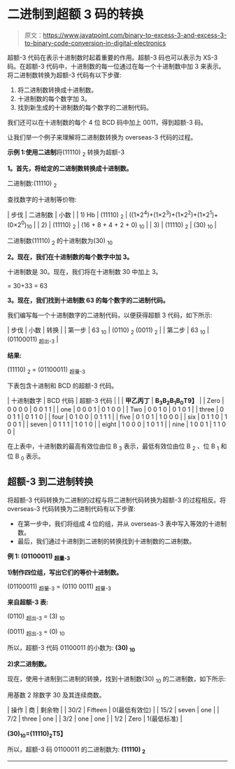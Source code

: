 # 二进制到超额 3 码的转换

> 原文：<https://www.javatpoint.com/binary-to-excess-3-and-excess-3-to-binary-code-conversion-in-digital-electronics>

超额-3 代码在表示十进制数时起着重要的作用。超额-3 码也可以表示为 XS-3 码。在超额-3 代码中，十进制数的每一位通过在每一个十进制数中加 3 来表示。将二进制数转换为超额-3 代码有以下步骤:

1.  将二进制数转换成十进制数。
2.  十进制数的每个数字加 3。
3.  找到新生成的十进制数的每个数字的二进制代码。

我们还可以在十进制数的每个 4 位 BCD 码中加上 0011，得到超额-3 码。

让我们举一个例子来理解将二进制数转换为 overseas-3 代码的过程。

**示例 1:使用二进制**将(11110) <sub>2</sub> 转换为超额-3

**1。首先，将给定的二进制数转换成十进制数。**

二进制数:(11110) <sub>2</sub>

查找数字的十进制等价物:

| 步伐 | 二进制数 | 小数 |
| 1) Hb | (11110) <sub>2</sub> | ((1×2<sup>4</sup>)+(1×2<sup>3</sup>)+(1×2<sup>2</sup>)+(1×2<sup>1</sup>)+(0×2<sup>0</sup>)<sub>10</sub> |
| 2) | (11110) <sub>2</sub> | (16 + 8 + 4 + 2 + 0) <sub>10</sub> |
| 3) | (11110) <sub>2</sub> | (30) <sub>10</sub> |

二进制数(11110) <sub>2</sub> 的十进制数为(30) <sub>10</sub>

**2。现在，我们在十进制数的每个数字中加 3。**

十进制数是 30。现在，我们将在十进制数 30 中加上 3。

= 30+33
= 63

**3。现在，我们找到十进制数 63 的每个数字的二进制代码。**

我们编写每一个十进制数字的二进制代码，以便获得超额 3 代码，如下所示:

| 步伐 | 小数 | 转换 |
| 第一步 | 63 <sub>10</sub> | (0110) <sub>2</sub> (0011) <sub>2</sub> |
| 第二步 | 63 <sub>10</sub> | (01100011) <sub>超出-3</sub> |

**结果:**

(11110) <sub>2</sub> = (01100011) <sub>超量-3</sub>

下表包含十进制和 BCD 的超额-3 代码。

| 十进制数字 | BCD 代码 | 超额-3 代码 |
|  | **甲乙丙丁** | **B<sub>3</sub>B<sub>2</sub>B<sub>1</sub>B<sub>0</sub>T9】** |
| Zero | 0 0 0 0 | 0 0 1 1 |
| one | 0 0 0 1 | 0 1 0 0 |
| Two | 0 0 1 0 | 0 1 0 1 |
| three | 0 0 1 1 | 0 1 1 0 |
| four | 0 1 0 0 | 0 1 1 1 |
| five | 0 1 0 1 | 1 0 0 0 |
| six | 0 1 1 0 | 1 0 0 1 |
| seven | 0 1 1 1 | 1 0 1 0 |
| eight | 1 0 0 0 | 1 0 1 1 |
| nine | 1 0 0 1 | 1 1 0 0 |

在上表中，十进制数的最高有效位由位 B <sub>3</sub> 表示，最低有效位由位 B <sub>2</sub> 、位 B <sub>1</sub> 和位 B <sub>0</sub> 表示。

## 超额-3 到二进制转换

将超额-3 代码转换为二进制的过程与将二进制代码转换为超额-3 的过程相反。将 overseas-3 代码转换为二进制代码有以下步骤:

*   在第一步中，我们将组成 4 位的组，并从 overseas-3 表中写入等效的十进制数。
*   最后，我们通过十进制到二进制的转换找到十进制数的二进制数。

**例 1: (01100011) <sub>超量-3</sub>**

**1)制作四位组，写出它们的等价十进制数。**

(01100011) <sub>超量-3</sub> = (0110 0011) <sub>超量-3</sub>

**来自超额-3 表:**

(0110) <sub>超出-3</sub> = (3) <sub>10</sub>

(0011) <sub>超出-3</sub> = (0) <sub>10</sub>

所以，超额-3 代码 01100011 的小数为: **(30) <sub>10</sub>**

**2)求二进制数。**

现在，使用十进制到二进制的转换，找到十进制数(30) <sub>10</sub> 的二进制数，如下所示:

用基数 2 除数字 30 及其连续商数。

| 操作 | 商 | 剩余物 |
| 30/2 | Fifteen | 0(最低有效位) |
| 15/2 | seven | one |
| 7/2 | three | one |
| 3/2 | one | one |
| 1/2 | Zero | 1(最低标准) |

**(30)<sub>10</sub>=(11110)<sub>2</sub>T5】**

所以，超额-3 码 01100011 的二进制数为: **(11110) <sub>2</sub>**

* * *